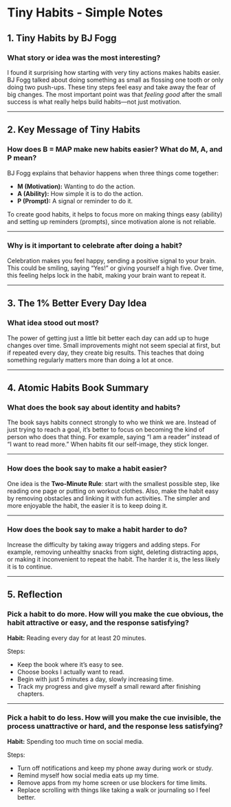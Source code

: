 # Tiny Habits - Simple Notes

## 1. Tiny Habits by BJ Fogg

### What story or idea was the most interesting?
I found it surprising how starting with very tiny actions makes habits easier. BJ Fogg talked about doing something as small as flossing one tooth or only doing two push-ups. These tiny steps feel easy and take away the fear of big changes. The most important point was that *feeling good* after the small success is what really helps build habits—not just motivation.

---

## 2. Key Message of Tiny Habits

### How does B = MAP make new habits easier? What do M, A, and P mean?
BJ Fogg explains that behavior happens when three things come together:
- **M (Motivation):** Wanting to do the action.
- **A (Ability):** How simple it is to do the action.
- **P (Prompt):** A signal or reminder to do it.

To create good habits, it helps to focus more on making things easy (ability) and setting up reminders (prompts), since motivation alone is not reliable.

---

### Why is it important to celebrate after doing a habit?
Celebration makes you feel happy, sending a positive signal to your brain. This could be smiling, saying “Yes!” or giving yourself a high five. Over time, this feeling helps lock in the habit, making your brain want to repeat it.

---

## 3. The 1% Better Every Day Idea

### What idea stood out most?
The power of getting just a little bit better each day can add up to huge changes over time. Small improvements might not seem special at first, but if repeated every day, they create big results. This teaches that doing something regularly matters more than doing a lot at once.

---

## 4. Atomic Habits Book Summary

### What does the book say about identity and habits?
The book says habits connect strongly to who we think we are. Instead of just trying to reach a goal, it’s better to focus on becoming the kind of person who does that thing. For example, saying “I am a reader” instead of “I want to read more.” When habits fit our self-image, they stick longer.

---

### How does the book say to make a habit easier?
One idea is the **Two-Minute Rule**: start with the smallest possible step, like reading one page or putting on workout clothes. Also, make the habit easy by removing obstacles and linking it with fun activities. The simpler and more enjoyable the habit, the easier it is to keep doing it.

---

### How does the book say to make a habit harder to do?
Increase the difficulty by taking away triggers and adding steps. For example, removing unhealthy snacks from sight, deleting distracting apps, or making it inconvenient to repeat the habit. The harder it is, the less likely it is to continue.

---

## 5. Reflection

### Pick a habit to do more. How will you make the cue obvious, the habit attractive or easy, and the response satisfying?
**Habit:** Reading every day for at least 20 minutes.

Steps:
- Keep the book where it’s easy to see.
- Choose books I actually want to read.
- Begin with just 5 minutes a day, slowly increasing time.
- Track my progress and give myself a small reward after finishing chapters.

---

### Pick a habit to do less. How will you make the cue invisible, the process unattractive or hard, and the response less satisfying?
**Habit:** Spending too much time on social media.

Steps:
- Turn off notifications and keep my phone away during work or study.
- Remind myself how social media eats up my time.
- Remove apps from my home screen or use blockers for time limits.
- Replace scrolling with things like taking a walk or journaling so I feel better.

